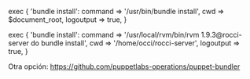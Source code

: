 exec { 'bundle install':
    command => '/usr/bin/bundle install',
    cwd => $document_root,
    logoutput => true,
}

exec { 'bundle install':
    command => '/usr/local/rvm/bin/rvm 1.9.3@rocci-server do bundle install',
    cwd => '/home/occi/rocci-server',
    logoutput => true,
}


Otra opción: https://github.com/puppetlabs-operations/puppet-bundler
